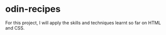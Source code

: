 # odin-recipes

For this project, I will apply the skills and techniques learnt so far on 
HTML and CSS.
